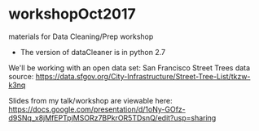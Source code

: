 # workshopOct2017
materials for Data Cleaning/Prep workshop


* The version of dataCleaner is in python 2.7


We'll be working with an open data set: San Francisco Street Trees
data source: https://data.sfgov.org/City-Infrastructure/Street-Tree-List/tkzw-k3nq

Slides from my talk/workshop are viewable here:
https://docs.google.com/presentation/d/1oNy-GOfz-d9SNq_x8jMfEPTpjMSORz7BPkrOR5TDsnQ/edit?usp=sharing

